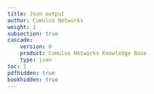 ```yaml
---
title: Json output
author: Cumulus Networks
weight: 1
subsection: true
cascade:
    version: 0
    product: Cumulus Networks Knowledge Base
    type: json
toc: 1
pdfhidden: true
bookhidden: true
---
```


